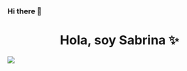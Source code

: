 ### Hi there 👋
<div align="center">
<h1 align="center">Hola, soy Sabrina ✨ </h1>
</div>
<img src="https://imgur.com/a/rYTrf9y">
<!--
**Briftz/Briftz** is a ✨ _special_ ✨ repository because its `README.md` (this file) appears on your GitHub profile.

Here are some ideas to get you started:

- 🔭 I’m currently working on ...
- 🌱 I’m currently learning ...
- 👯 I’m looking to collaborate on ...
- 🤔 I’m looking for help with ...
- 💬 Ask me about ...
- 📫 How to reach me: ...
- 😄 Pronouns: ...
- ⚡ Fun fact: ...
-->
